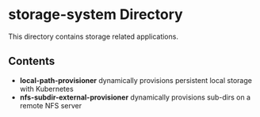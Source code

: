 # storage-system Directory

This directory contains storage related applications.

## Contents

- **local-path-provisioner** dynamically provisions persistent local storage with Kubernetes
- **nfs-subdir-external-provisioner** dynamically provisions sub-dirs on a remote NFS server
